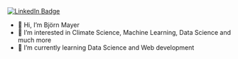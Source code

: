 <div id="badges">
  <a href="https://www.linkedin.com/in/bj%C3%B6rn-mayer-84447322b/">
    <img src="https://img.shields.io/badge/LinkedIn-blue?style=for-the-badge&logo=linkedin&logoColor=white" alt="LinkedIn Badge"/>
  </a>
</div>

- 👋 Hi, I’m Björn Mayer
- 👀 I’m interested in Climate Science, Machine Learning, Data Science and much more
- 🌱 I’m currently learning Data Science and Web development

<!---
BjoernMayer92/BjoernMayer92 is a ✨ special ✨ repository because its `README.md` (this file) appears on your GitHub profile.
You can click the Preview link to take a look at your changes.
--->
